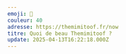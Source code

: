 ```yaml
---
emoji: 🦊
couleur: 40
adresse: https://themimitoof.fr/now
titre: Quoi de beau Themimitoof ?
update: 2025-04-13T16:22:18.000Z
---
```

